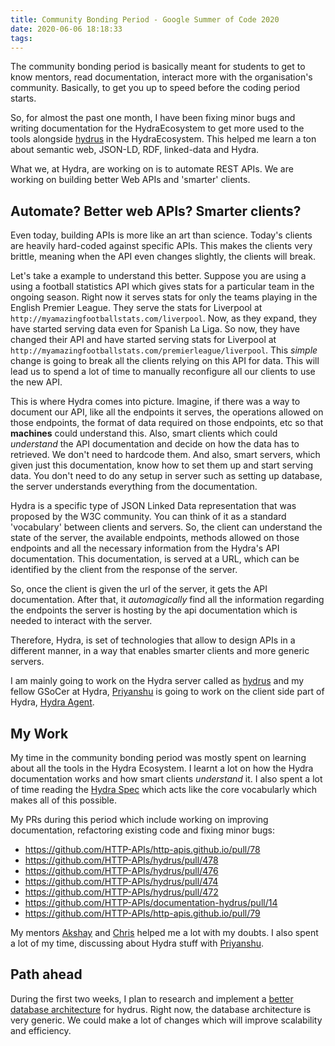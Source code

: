 ```yaml
---
title: Community Bonding Period - Google Summer of Code 2020
date: 2020-06-06 18:18:33
tags:
---
```


The community bonding period is basically meant for students to get to know mentors, read documentation, interact more with the organisation's community. Basically, to get you up to speed before the coding period starts.

So, for almost the past one month, I have been fixing minor bugs and writing documentation for the HydraEcosystem to get more used to the tools alongside [hydrus](https://github.com/HTTP-APIs/hydrus) in the HydraEcosystem. This helped me learn a ton about semantic web, JSON-LD, RDF, linked-data and Hydra.

What we, at Hydra, are working on is to automate REST APIs. We are working on building better Web APIs and 'smarter' clients.


## Automate? Better web APIs? Smarter clients? 
Even today, building APIs is more like an art than science. Today's clients are heavily hard-coded against specific APIs. This makes the clients very brittle, meaning when the API even changes slightly, the clients will break.

Let's take a example to understand this better.
Suppose you are using a using a football statistics API which gives stats for a particular team in the ongoing season. Right now it serves stats for only the teams playing in the English Premier League. 
They serve the stats for Liverpool at `http://myamazingfootballstats.com/liverpool`. Now, as they expand, they have started serving data even for Spanish La Liga. So now, they have changed their API and have started serving stats for Liverpool at `http://myamazingfootballstats.com/premierleague/liverpool`.
This *simple* change is going to break all the clients relying on this API for data. This will lead us to spend a lot of time to manually reconfigure all our clients to use the new API.

This is where Hydra comes into picture. Imagine, if there was a way to document our API, like all the endpoints it serves, the operations allowed on those endpoints, the format of data required on those endpoints, etc so that **machines** could understand this. Also, smart clients which could *understand* the API documentation and decide on how the data has to retrieved. We don't need to hardcode them. And also, smart servers, which given just this documentation, know how to set them up and start serving data. You don't need to do any setup in server such as setting up database, the server understands everything from the documentation. 

Hydra is a specific type of JSON Linked Data representation that was proposed by the W3C community. You can think of it as a standard 'vocabulary' between clients and servers. So, the client can understand the state of the server, the available endpoints, methods allowed on those endpoints and all the necessary information from the Hydra's API documentation. This documentation, is served at a URL, which can be identified by the client from the response of the server.

So, once the client is given the url of the server, it gets the API documentation. After that, it *automagically* find all the information regarding the endpoints the server is hosting by the api documentation which is needed to interact with the server.

Therefore, Hydra, is set of technologies that allow to design APIs in a different manner, in a way that enables smarter clients and more generic servers.


I am mainly going to work on the Hydra server called as [hydrus](https://github.com/HTTP-APIs/hydrus) and my fellow GSoCer at Hydra, [Priyanshu](https://github.com/priyanshunayan) is going to work on the client side part of Hydra, [Hydra Agent](https://github.com/priyanshunayan/hydra-python-agent).

## My Work
My time in the community bonding period was mostly spent on learning about all the tools in the Hydra Ecosystem. I learnt a lot on how the Hydra documentation works and how smart clients *understand* it. I also spent a lot of time reading the [Hydra Spec](https://www.hydra-cg.com/spec/latest/core/) which acts like the core vocabularly which makes all of this possible.

My PRs during this period which include working on improving documentation, refactoring existing code and fixing minor bugs:
* https://github.com/HTTP-APIs/http-apis.github.io/pull/78
* https://github.com/HTTP-APIs/hydrus/pull/478
* https://github.com/HTTP-APIs/hydrus/pull/476
* https://github.com/HTTP-APIs/hydrus/pull/474
* https://github.com/HTTP-APIs/hydrus/pull/472
* https://github.com/HTTP-APIs/documentation-hydrus/pull/14
* https://github.com/HTTP-APIs/http-apis.github.io/pull/79

My mentors [Akshay](https://github.com/xadahiya) and [Chris](https://github.com/chrizandr) helped me a lot with my doubts. I also spent a lot of my time, discussing about Hydra stuff with [Priyanshu](https://github.com/priyanshunayan).

## Path ahead
During the first two weeks, I plan to research and implement a [better database architecture](https://github.com/HTTP-APIs/hydrus/issues/412) for hydrus. Right now, the database architecture is very generic. We could make a lot of changes which will improve scalability and efficiency.

